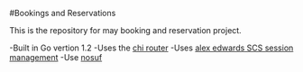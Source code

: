 #Bookings and Reservations

This is the repository for may booking and reservation project.

-Built in Go vertion 1.2
-Uses the [chi router](https://github.com/go-chi/chi/v5)
-Uses [alex edwards SCS session management](https://github.com/alexedwards/scs/v2)
-Use [nosuf](https://github.com/justinas/nosurf)
